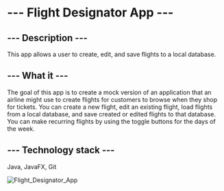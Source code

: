 # --- Flight Designator App ---

## --- Description --- 
This app allows a user to create, edit, and save flights to a local database.  

## --- What it  --- 
The goal of this app is to create a mock version of an application that an airline might use to create flights for customers to browse when they shop for tickets. 
You can create a new flight, edit an existing flight, load flights from a local database, and save created or edited flights to that database.
You can make recurring flights by using the toggle buttons for the days of the week.  

## --- Technology stack ---
Java, JavaFX, Git

![Flight_Designator_App](https://github.com/user-attachments/assets/87d2c9de-d11f-4b51-b175-0808787e9544)
